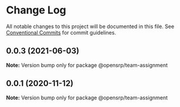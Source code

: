 # Change Log

All notable changes to this project will be documented in this file.
See [Conventional Commits](https://conventionalcommits.org) for commit guidelines.

## 0.0.3 (2021-06-03)

**Note:** Version bump only for package @opensrp/team-assignment

## 0.0.1 (2020-11-12)

**Note:** Version bump only for package @opensrp/team-assignment
